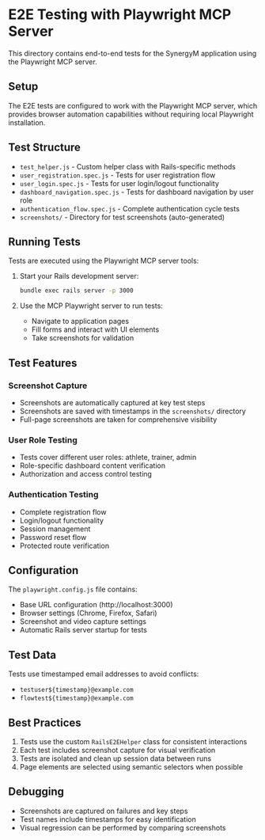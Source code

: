 # E2E Testing with Playwright MCP Server

This directory contains end-to-end tests for the SynergyM application using the Playwright MCP server.

## Setup

The E2E tests are configured to work with the Playwright MCP server, which provides browser automation capabilities without requiring local Playwright installation.

## Test Structure

- `test_helper.js` - Custom helper class with Rails-specific methods
- `user_registration.spec.js` - Tests for user registration flow
- `user_login.spec.js` - Tests for user login/logout functionality
- `dashboard_navigation.spec.js` - Tests for dashboard navigation by user role
- `authentication_flow.spec.js` - Complete authentication cycle tests
- `screenshots/` - Directory for test screenshots (auto-generated)

## Running Tests

Tests are executed using the Playwright MCP server tools:

1. Start your Rails development server:
   ```bash
   bundle exec rails server -p 3000
   ```

2. Use the MCP Playwright server to run tests:
   - Navigate to application pages
   - Fill forms and interact with UI elements
   - Take screenshots for validation

## Test Features

### Screenshot Capture
- Screenshots are automatically captured at key test steps
- Screenshots are saved with timestamps in the `screenshots/` directory
- Full-page screenshots are taken for comprehensive visibility

### User Role Testing
- Tests cover different user roles: athlete, trainer, admin
- Role-specific dashboard content verification
- Authorization and access control testing

### Authentication Testing
- Complete registration flow
- Login/logout functionality
- Session management
- Password reset flow
- Protected route verification

## Configuration

The `playwright.config.js` file contains:
- Base URL configuration (http://localhost:3000)
- Browser settings (Chrome, Firefox, Safari)
- Screenshot and video capture settings
- Automatic Rails server startup for tests

## Test Data

Tests use timestamped email addresses to avoid conflicts:
- `testuser${timestamp}@example.com`
- `flowtest${timestamp}@example.com`

## Best Practices

1. Tests use the custom `RailsE2EHelper` class for consistent interactions
2. Each test includes screenshot capture for visual verification
3. Tests are isolated and clean up session data between runs
4. Page elements are selected using semantic selectors when possible

## Debugging

- Screenshots are captured on failures and key steps
- Test names include timestamps for easy identification
- Visual regression can be performed by comparing screenshots